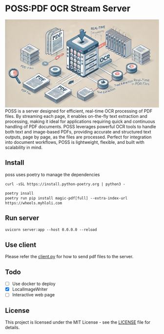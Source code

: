# POSS:PDF OCR Stream Server
![img.png](img.png)
POSS is a server designed for efficient, real-time OCR processing of PDF files. By streaming each page, it enables on-the-fly text extraction and processing, making it ideal for applications requiring quick and continuous handling of PDF documents. POSS leverages powerful OCR tools to handle both text and image-based PDFs, providing accurate and structured text outputs, page by page, as the files are processed. Perfect for integration into document workflows, POSS is lightweight, flexible, and built with scalability in mind.

## Install
poss uses poetry to manage the dependencies
```shell
curl -sSL https://install.python-poetry.org | python3 -
```

```shell
poetry insall
poetry run pip install magic-pdf[full] --extra-index-url  https://wheels.myhloli.com
```

## Run server
```shell
uvicorn server:app --host 0.0.0.0 --reload
```

## Use client
Please refer the [client.py](client.py) for how to send pdf files to the server.

## Todo
- [ ] Use docker to deploy
- [x] LocalImageWriter
- [ ] Interactive web page

## License
This project is licensed under the MIT License - see the [LICENSE](LICENSE) file for details.
